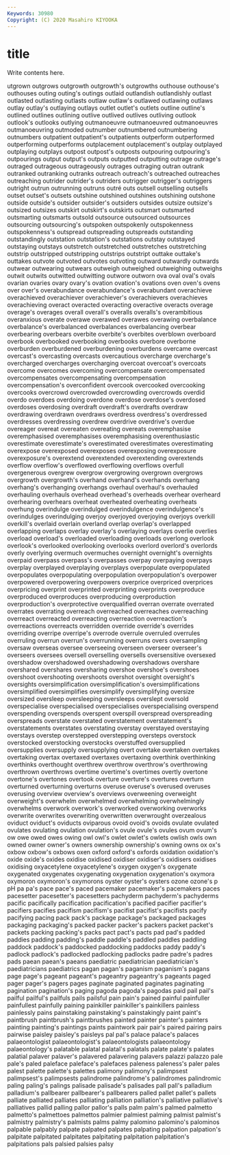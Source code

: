 ```yaml
---
Keywords: 30980
Copyright: (C) 2020 Masahiro KIYOOKA
---
```


# title

Write contents here.

utgrown outgrows outgrowth outgrowth's outgrowths outhouse outhouse's outhouses outing
outing's outings outlaid outlandish outlandishly outlast outlasted outlasting outlasts outlaw
outlaw's outlawed outlawing outlaws outlay outlay's outlaying outlays outlet outlet's
outlets outline outline's outlined outlines outlining outlive outlived outlives outliving
outlook outlook's outlooks outlying outmanoeuvre outmanoeuvred outmanoeuvres outmanoeuvring outmoded outnumber
outnumbered outnumbering outnumbers outpatient outpatient's outpatients outperform outperformed outperforming outperforms
outplacement outplacement's outplay outplayed outplaying outplays outpost outpost's outposts outpouring
outpouring's outpourings output output's outputs outputted outputting outrage outrage's outraged
outrageous outrageously outrages outraging outran outrank outranked outranking outranks outreach
outreach's outreached outreaches outreaching outrider outrider's outriders outrigger outrigger's outriggers
outright outrun outrunning outruns outré outs outsell outselling outsells outset
outset's outsets outshine outshined outshines outshining outshone outside outside's outsider
outsider's outsiders outsides outsize outsize's outsized outsizes outskirt outskirt's outskirts
outsmart outsmarted outsmarting outsmarts outsold outsource outsourced outsources outsourcing outsourcing's
outspoken outspokenly outspokenness outspokenness's outspread outspreading outspreads outstanding outstandingly outstation
outstation's outstations outstay outstayed outstaying outstays outstretch outstretched outstretches outstretching
outstrip outstripped outstripping outstrips outstript outtake outtake's outtakes outvote outvoted
outvotes outvoting outward outwardly outwards outwear outwearing outwears outweigh outweighed
outweighing outweighs outwit outwits outwitted outwitting outwore outworn ova oval
oval's ovals ovarian ovaries ovary ovary's ovation ovation's ovations oven
oven's ovens over over's overabundance overabundance's overabundant overachieve overachieved overachiever
overachiever's overachievers overachieves overachieving overact overacted overacting overactive overacts overage
overage's overages overall overall's overalls overalls's overambitious overanxious overate overawe
overawed overawes overawing overbalance overbalance's overbalanced overbalances overbalancing overbear overbearing
overbears overbite overbite's overbites overblown overboard overbook overbooked overbooking overbooks
overbore overborne overburden overburdened overburdening overburdens overcame overcast overcast's overcasting
overcasts overcautious overcharge overcharge's overcharged overcharges overcharging overcoat overcoat's overcoats
overcome overcomes overcoming overcompensate overcompensated overcompensates overcompensating overcompensation overcompensation's overconfident
overcook overcooked overcooking overcooks overcrowd overcrowded overcrowding overcrowds overdid overdo
overdoes overdoing overdone overdose overdose's overdosed overdoses overdosing overdraft overdraft's
overdrafts overdraw overdrawing overdrawn overdraws overdress overdress's overdressed overdresses overdressing
overdrew overdrive overdrive's overdue overeager overeat overeaten overeating overeats overemphasise
overemphasised overemphasises overemphasising overenthusiastic overestimate overestimate's overestimated overestimates overestimating overexpose
overexposed overexposes overexposing overexposure overexposure's overextend overextended overextending overextends overflow
overflow's overflowed overflowing overflows overfull overgenerous overgrew overgrow overgrowing overgrown
overgrows overgrowth overgrowth's overhand overhand's overhands overhang overhang's overhanging overhangs
overhaul overhaul's overhauled overhauling overhauls overhead overhead's overheads overhear overheard
overhearing overhears overheat overheated overheating overheats overhung overindulge overindulged overindulgence
overindulgence's overindulges overindulging overjoy overjoyed overjoying overjoys overkill overkill's overlaid
overlain overland overlap overlap's overlapped overlapping overlaps overlay overlay's overlaying
overlays overlie overlies overload overload's overloaded overloading overloads overlong overlook
overlook's overlooked overlooking overlooks overlord overlord's overlords overly overlying overmuch
overmuches overnight overnight's overnights overpaid overpass overpass's overpasses overpay overpaying
overpays overplay overplayed overplaying overplays overpopulate overpopulated overpopulates overpopulating overpopulation
overpopulation's overpower overpowered overpowering overpowers overprice overpriced overprices overpricing overprint
overprinted overprinting overprints overproduce overproduced overproduces overproducing overproduction overproduction's overprotective
overqualified overran overrate overrated overrates overrating overreach overreached overreaches overreaching
overreact overreacted overreacting overreaction overreaction's overreactions overreacts overridden override override's
overrides overriding overripe overripe's overrode overrule overruled overrules overruling overrun
overrun's overrunning overruns overs oversampling oversaw overseas oversee overseeing overseen
overseer overseer's overseers oversees oversell overselling oversells oversensitive oversexed overshadow
overshadowed overshadowing overshadows overshare overshared overshares oversharing overshoe overshoe's overshoes
overshoot overshooting overshoots overshot oversight oversight's oversights oversimplification oversimplification's oversimplifications
oversimplified oversimplifies oversimplify oversimplifying oversize oversized oversleep oversleeping oversleeps overslept
oversold overspecialise overspecialised overspecialises overspecialising overspend overspending overspends overspent overspill
overspread overspreading overspreads overstate overstated overstatement overstatement's overstatements overstates overstating
overstay overstayed overstaying overstays overstep overstepped overstepping oversteps overstock overstocked
overstocking overstocks overstuffed oversupplied oversupplies oversupply oversupplying overt overtake overtaken
overtakes overtaking overtax overtaxed overtaxes overtaxing overthink overthinking overthinks overthought
overthrew overthrow overthrow's overthrowing overthrown overthrows overtime overtime's overtimes overtly
overtone overtone's overtones overtook overture overture's overtures overturn overturned overturning
overturns overuse overuse's overused overuses overusing overview overview's overviews overweening
overweight overweight's overwhelm overwhelmed overwhelming overwhelmingly overwhelms overwork overwork's overworked
overworking overworks overwrite overwrites overwriting overwritten overwrought overzealous oviduct oviduct's
oviducts oviparous ovoid ovoid's ovoids ovulate ovulated ovulates ovulating ovulation
ovulation's ovule ovule's ovules ovum ovum's ow owe owed owes
owing owl owl's owlet owlet's owlets owlish owls own owned
owner owner's owners ownership ownership's owning owns ox ox's oxbow
oxbow's oxbows oxen oxford oxford's oxfords oxidation oxidation's oxide oxide's
oxides oxidise oxidised oxidiser oxidiser's oxidisers oxidises oxidising oxyacetylene oxyacetylene's
oxygen oxygen's oxygenate oxygenated oxygenates oxygenating oxygenation oxygenation's oxymora oxymoron
oxymoron's oxymorons oyster oyster's oysters ozone ozone's p pH pa
pa's pace pace's paced pacemaker pacemaker's pacemakers paces pacesetter pacesetter's
pacesetters pachyderm pachyderm's pachyderms pacific pacifically pacification pacification's pacified pacifier
pacifier's pacifiers pacifies pacifism pacifism's pacifist pacifist's pacifists pacify pacifying
pacing pack pack's package package's packaged packages packaging packaging's packed
packer packer's packers packet packet's packets packing packing's packs pact
pact's pacts pad pad's padded paddies padding padding's paddle paddle's
paddled paddles paddling paddock paddock's paddocked paddocking paddocks paddy paddy's
padlock padlock's padlocked padlocking padlocks padre padre's padres pads paean
paean's paeans paediatric paediatrician paediatrician's paediatricians paediatrics pagan pagan's paganism
paganism's pagans page page's pageant pageant's pageantry pageantry's pageants paged
pager pager's pagers pages paginate paginated paginates paginating pagination pagination's
paging pagoda pagoda's pagodas paid pail pail's pailful pailful's pailfuls
pails pailsful pain pain's pained painful painfuller painfullest painfully paining
painkiller painkiller's painkillers painless painlessly pains painstaking painstaking's painstakingly paint
paint's paintbrush paintbrush's paintbrushes painted painter painter's painters painting painting's
paintings paints paintwork pair pair's paired pairing pairs pairwise paisley
paisley's paisleys pal pal's palace palace's palaces palaeontologist palaeontologist's palaeontologists
palaeontology palaeontology's palatable palatal palatal's palatals palate palate's palates palatial
palaver palaver's palavered palavering palavers palazzi palazzo pale pale's paled
paleface paleface's palefaces paleness paleness's paler pales palest palette palette's
palettes palimony palimony's palimpsest palimpsest's palimpsests palindrome palindrome's palindromes palindromic
paling paling's palings palisade palisade's palisades pall pall's palladium palladium's
pallbearer pallbearer's pallbearers palled pallet pallet's pallets palliate palliated palliates
palliating palliation palliation's palliative palliative's palliatives pallid palling pallor pallor's
palls palm palm's palmed palmetto palmetto's palmettoes palmettos palmier palmiest
palming palmist palmist's palmistry palmistry's palmists palms palmy palomino palomino's
palominos palpable palpably palpate palpated palpates palpating palpation palpation's palpitate
palpitated palpitates palpitating palpitation palpitation's palpitations pals palsied palsies palsy
